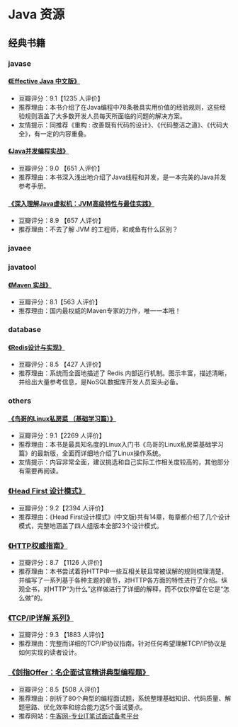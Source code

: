# Java 资源

## 经典书籍

### javase

#### [《Effective Java 中文版》](https://union-click.jd.com/jdc?d=S003h8)

- 豆瓣评分：9.1【1235 人评价】
- 推荐理由：本书介绍了在Java编程中78条极具实用价值的经验规则，这些经验规则涵盖了大多数开发人员每天所面临的问题的解决方案。
- 友情提示：同推荐《重构 : 改善既有代码的设计》、《代码整洁之道》、《代码大全》，有一定的内容重叠。

#### [《Java并发编程实战》](https://union-click.jd.com/jdc?d=x2yrwq)

- 豆瓣评分：9.0 【651 人评价】
- 推荐理由：本书深入浅出地介绍了Java线程和并发，是一本完美的Java并发参考手册。

#### [《深入理解Java虚拟机：JVM高级特性与最佳实践》](https://union-click.jd.com/jdc?d=Wa6dWb)

- 豆瓣评分：8.9 【657 人评价】
- 推荐理由：不去了解 JVM 的工程师，和咸鱼有什么区别？

### javaee

### javatool

#### [《Maven 实战》](https://union-click.jd.com/jdc?d=hNj9Lu)

- 豆瓣评分：8.1【563 人评价】
- 推荐理由：国内最权威的Maven专家的力作，唯一一本哦！

### database

#### [《Redis设计与实现》](https://union-click.jd.com/jdc?d=6L6sMX)

- 豆瓣评分：8.5 【427 人评价】
- 推荐理由：系统而全面地描述了 Redis 内部运行机制。图示丰富，描述清晰，并给出大量参考信息，是NoSQL数据库开发人员案头必备。

### others

#### [《鸟哥的Linux私房菜 （基础学习篇）》](https://union-click.jd.com/jdc?d=yB7dwu)

- 豆瓣评分：9.1【2269 人评价】
- 推荐理由：本书是最具知名度的Linux入门书《鸟哥的Linux私房菜基础学习篇》的最新版，全面而详细地介绍了Linux操作系统。
- 友情提示：内容非常全面，建议挑选和自己实际工作相关度较高的，其他部分有需要再阅读。

### [《Head First 设计模式》](https://union-click.jd.com/jdc?d=HYyuyM)

- 豆瓣评分：9.2【2394 人评价】
- 推荐理由：《Head First设计模式》(中文版)共有14章，每章都介绍了几个设计模式，完整地涵盖了四人组版本全部23个设计模式。

### [《HTTP权威指南》](https://union-click.jd.com/jdc?d=TgCRBb)

- 豆瓣评分：8.7 【1126 人评价】
- 推荐理由：本书尝试着将HTTP中一些互相关联且常被误解的规则梳理清楚，并编写了一系列基于各种主题的章节，对HTTP各方面的特性进行了介绍。纵观全书，对HTTP“为什么”这样做进行了详细的解释，而不仅仅停留在它是“怎么做”的。

### [《TCP/IP详解 系列》](https://union-click.jd.com/jdc?d=5uHlXS)

- 豆瓣评分：9.3 【1883 人评价】
- 推荐理由：完整而详细的TCP/IP协议指南。针对任何希望理解TCP/IP协议是如何实现的读者设计。

### [《剑指Offer：名企面试官精讲典型编程题》](https://union-click.jd.com/jdc?d=wnrKQh)

- 豆瓣评分：8.5【508 人评价】
- 推荐理由：剖析了80个典型的编程面试题，系统整理基础知识、代码质量、解题思路、优化效率和综合能力这5个面试要点。
- 推荐网站：[牛客网-专业IT笔试面试备考平台](https://www.nowcoder.com/)
